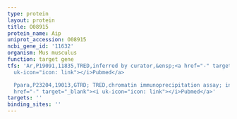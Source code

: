 ```yaml
---
type: protein
layout: protein
title: O08915
protein_name: Aip
uniprot_accession: O08915
ncbi_gene_id: '11632'
organism: Mus musculus
function: target gene
tfs: 'Ar,P19091,11835,TRED,inferred by curator,&ensp;<a href="-" target="_blank"><i
  uk-icon="icon: link"></i>Pubmed</a>

  Ppara,P23204,19013,GTRD; TRED,chromatin immunoprecipitation assay; inferred by curator,&ensp;<a
  href="-" target="_blank"><i uk-icon="icon: link"></i>Pubmed</a>'
targets: ''
binding_sites: ''
---
```


